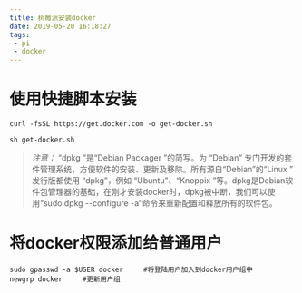 ```yaml
---
title: 树莓派安装docker
date: 2019-05-20 16:18:27
tags:
 - pi
 - docker
---
```


# 使用快捷脚本安装

```
curl -fsSL https://get.docker.com -o get-docker.sh

sh get-docker.sh
```

> *注意：*
 “dpkg ”是“Debian Packager ”的简写。为 “Debian” 专门开发的套件管理系统，方便软件的安装、更新及移除。所有源自“Debian”的“Linux ” 发行版都使用 “dpkg”，例如 “Ubuntu”、“Knoppix ”等。dpkg是Debian软件包管理器的基础，在刚才安装docker时，dpkg被中断，我们可以使用“sudo dpkg --configure -a”命令来重新配置和释放所有的软件包。

# 将docker权限添加给普通用户

```
sudo gpasswd -a $USER docker     #将登陆用户加入到docker用户组中
newgrp docker     #更新用户组
```
